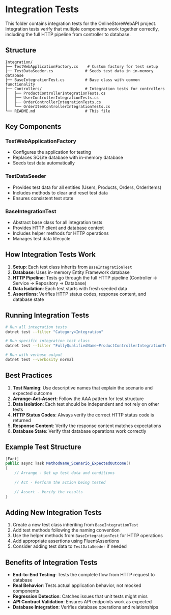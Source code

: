 # Integration Tests

This folder contains integration tests for the OnlineStoreWebAPI project. Integration tests verify that multiple components work together correctly, including the full HTTP pipeline from controller to database.

## Structure

```
Integration/
├── TestWebApplicationFactory.cs    # Custom factory for test setup
├── TestDataSeeder.cs              # Seeds test data in in-memory database
├── BaseIntegrationTest.cs         # Base class with common functionality
├── Controllers/                   # Integration tests for controllers
│   ├── ProductControllerIntegrationTests.cs
│   ├── UserControllerIntegrationTests.cs
│   ├── OrderControllerIntegrationTests.cs
│   └── OrderItemControllerIntegrationTests.cs
└── README.md                      # This file
```

## Key Components

### TestWebApplicationFactory
- Configures the application for testing
- Replaces SQLite database with in-memory database
- Seeds test data automatically

### TestDataSeeder
- Provides test data for all entities (Users, Products, Orders, OrderItems)
- Includes methods to clear and reset test data
- Ensures consistent test state

### BaseIntegrationTest
- Abstract base class for all integration tests
- Provides HTTP client and database context
- Includes helper methods for HTTP operations
- Manages test data lifecycle

## How Integration Tests Work

1. **Setup**: Each test class inherits from `BaseIntegrationTest`
2. **Database**: Uses in-memory Entity Framework database
3. **HTTP Pipeline**: Tests go through the full HTTP pipeline (Controller → Service → Repository → Database)
4. **Data Isolation**: Each test starts with fresh seeded data
5. **Assertions**: Verifies HTTP status codes, response content, and database state

## Running Integration Tests

```bash
# Run all integration tests
dotnet test --filter "Category=Integration"

# Run specific integration test class
dotnet test --filter "FullyQualifiedName~ProductControllerIntegrationTests"

# Run with verbose output
dotnet test --verbosity normal
```

## Best Practices

1. **Test Naming**: Use descriptive names that explain the scenario and expected outcome
2. **Arrange-Act-Assert**: Follow the AAA pattern for test structure
3. **Data Isolation**: Each test should be independent and not rely on other tests
4. **HTTP Status Codes**: Always verify the correct HTTP status code is returned
5. **Response Content**: Verify the response content matches expectations
6. **Database State**: Verify that database operations work correctly

## Example Test Structure

```csharp
[Fact]
public async Task MethodName_Scenario_ExpectedOutcome()
{
    // Arrange - Set up test data and conditions
    
    // Act - Perform the action being tested
    
    // Assert - Verify the results
}
```

## Adding New Integration Tests

1. Create a new test class inheriting from `BaseIntegrationTest`
2. Add test methods following the naming convention
3. Use the helper methods from `BaseIntegrationTest` for HTTP operations
4. Add appropriate assertions using FluentAssertions
5. Consider adding test data to `TestDataSeeder` if needed

## Benefits of Integration Tests

- **End-to-End Testing**: Tests the complete flow from HTTP request to database
- **Real Behavior**: Tests actual application behavior, not mocked components
- **Regression Detection**: Catches issues that unit tests might miss
- **API Contract Validation**: Ensures API endpoints work as expected
- **Database Integration**: Verifies database operations and relationships 